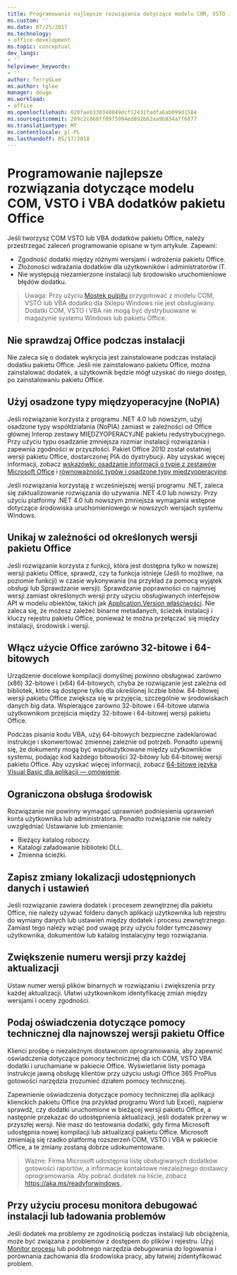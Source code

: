 ```yaml
---
title: Programowanie najlepsze rozwiązania dotyczące modelu COM, VSTO i VBA dodatków pakietu Office
ms.custom: ''
ms.date: 07/25/2017
ms.technology:
- office-development
ms.topic: conceptual
dev_langs:
- ''
helpviewer_keywords:
- ''
author: TerryGLee
ms.author: tglee
manager: douge
ms.workload:
- office
ms.openlocfilehash: 020faeb330348049dcf12431fadfa6ab099d1584
ms.sourcegitcommit: 209c2c068ff0975994ed892b62aa9b834a7f6077
ms.translationtype: MT
ms.contentlocale: pl-PL
ms.lasthandoff: 05/17/2018
---
```

# <a name="development-best-practices-for-com-vsto-and-vba-add-ins-in-office"></a>Programowanie najlepsze rozwiązania dotyczące modelu COM, VSTO i VBA dodatków pakietu Office
  Jeśli tworzysz COM VSTO lub VBA dodatków pakietu Office, należy przestrzegać zaleceń programowanie opisane w tym artykule.   Zapewni:

-  Zgodność dodatki między różnymi wersjami i wdrożenia pakietu Office.
-  Złożoności wdrażania dodatków dla użytkowników i administratorów IT.
-  Nie występują niezamierzone instalacji lub środowisko uruchomieniowe błędów dodatku.

>Uwaga: Przy użyciu [Mostek pulpitu](/windows/uwp/porting/desktop-to-uwp-root) przygotować z modelu COM, VSTO lub VBA dodatku dla Sklepu Windows nie jest obsługiwany. Dodatki COM, VSTO i VBA nie mogą być dystrybuowane w magazynie systemu Windows lub pakietu Office. 
  
## <a name="do-not-check-for-office-during-installation"></a>Nie sprawdzaj Office podczas instalacji  
 Nie zaleca się o dodatek wykrycia jest zainstalowane podczas instalacji dodatku pakietu Office. Jeśli nie zainstalowano pakietu Office, można zainstalować dodatek, a użytkownik będzie mógł uzyskać do niego dostęp, po zainstalowaniu pakietu Office. 
  
## <a name="use-embedded-interop-types-nopia"></a>Użyj osadzone typy międzyoperacyjne (NoPIA)  
Jeśli rozwiązanie korzysta z programu .NET 4.0 lub nowszym, użyj osadzone typy współdziałania (NoPIA) zamiast w zależności od Office głównej Interop zestawy MIĘDZYOPERACYJNE pakietu redystrybucyjnego. Przy użyciu typu osadzanie zmniejsza rozmiar instalacji rozwiązania i zapewnia zgodności w przyszłości. Pakiet Office 2010 został ostatniej wersji pakietu Office, dostarczonej PIA do dystrybucji. Aby uzyskać więcej informacji, zobacz [wskazówki: osadzanie informacji o typie z zestawów Microsoft Office](https://msdn.microsoft.com/en-us/library/ee317478.aspx) i [równoważność typów i osadzone typy międzyoperacyjne](/windows/uwp/porting/desktop-to-uwp-root).

Jeśli rozwiązania korzystają z wcześniejszej wersji programu .NET, zaleca się zaktualizowanie rozwiązania do używania .NET 4.0 lub nowszy. Przy użyciu platformy .NET 4.0 lub nowszym zmniejsza wymagania wstępne dotyczące środowiska uruchomieniowego w nowszych wersjach systemu Windows.
  
## <a name="avoid-depending-on-specific-office-versions"></a>Unikaj w zależności od określonych wersji pakietu Office  
Jeśli rozwiązanie korzysta z funkcji, która jest dostępna tylko w nowszej wersji pakietu Office, sprawdź, czy ta funkcja istnieje (Jeśli to możliwe, na poziomie funkcji) w czasie wykonywania (na przykład za pomocą wyjątek obsługi lub Sprawdzanie wersji). Sprawdzanie poprawności co najmniej wersji zamiast określonych wersji przy użyciu obsługiwanych interfejsów API w modelu obiektów, takich jak [Application.Version właściwości](https://msdn.microsoft.com/en-us/library/office/microsoft.office.interop.excel._application.version.aspx). Nie zaleca się, że możesz zależeć binarne metadanych, ścieżek instalacji i kluczy rejestru pakietu Office, ponieważ te można przełączać się między instalacji, środowisk i wersji.

## <a name="enable-both-32-bit-and-64-bit-office-usage"></a>Włącz użycie Office zarówno 32-bitowe i 64-bitowych   
Urządzenie docelowe kompilacji domyślnej powinno obsługiwać zarówno (x86) 32-bitowe i (x64) 64-bitowych, chyba że rozwiązanie jest zależna od bibliotek, które są dostępne tylko dla określonej liczbie bitów. 64-bitowej wersji pakietu Office zwiększa się w przyjęcia, szczególnie w środowiskach danych big data. Wspierające zarówno 32-bitowe i 64-bitowe ułatwia użytkownikom przejścia między 32-bitowe i 64-bitowej wersji pakietu Office.

Podczas pisania kodu VBA, użyj 64-bitowych bezpieczne zadeklarować instrukcje i skonwertować zmiennej zależnie od potrzeb. Ponadto upewnij się, że dokumenty mogą być współużytkowane między użytkowników systemu, podając kod każdego bitowości 32-bitowy lub 64-bitowej wersji pakietu Office. Aby uzyskać więcej informacji, zobacz [64-bitowe języka Visual Basic dla aplikacji — omówienie](https://msdn.microsoft.com/en-us/library/office/gg264421.aspx).

## <a name="support-restricted-environments"></a>Ograniczona obsługa środowisk   
Rozwiązanie nie powinny wymagać uprawnień podniesienia uprawnień konta użytkownika lub administratora. Ponadto rozwiązanie nie należy uwzględniać Ustawianie lub zmienianie:

- Bieżący katalog roboczy.
- Katalogi załadowanie biblioteki DLL.
- Zmienna ścieżki.

## <a name="change-the-save-location-of-shared-data-and-settings"></a>Zapisz zmiany lokalizacji udostępnionych danych i ustawień
Jeśli rozwiązanie zawiera dodatek i procesem zewnętrznej dla pakietu Office, nie należy używać folderu danych aplikacji użytkownika lub rejestru do wymiany danych lub ustawień między dodatek i procesu zewnętrznego. Zamiast tego należy wziąć pod uwagę przy użyciu folder tymczasowy użytkownika, dokumentów lub katalog instalacyjny tego rozwiązania.

## <a name="increment-the-version-number-with-each-update"></a>Zwiększenie numeru wersji przy każdej aktualizacji
Ustaw numer wersji plików binarnych w rozwiązaniu i zwiększenia przy każdej aktualizacji. Ułatwi użytkownikom identyfikację zmian między wersjami i oceny zgodności.

## <a name="provide-support-statements-for-the-latest-versions-of-office"></a>Podaj oświadczenia dotyczące pomocy technicznej dla najnowszej wersji pakietu Office
Klienci prośbę o niezależnym dostawcom oprogramowania, aby zapewnić oświadczenia dotyczące pomocy technicznej dla ich COM, VSTO VBA dodatki i uruchamiane w pakiecie Office. Wyświetlanie listy pomaga instrukcje jawną obsługę klientów przy użyciu usługi Office 365 ProPlus gotowości narzędzia zrozumieć działem pomocy technicznej. 

Zapewnienie oświadczenia dotyczące pomocy technicznej dla aplikacji klienckich pakietu Office (na przykład programu Word lub Excel), najpierw sprawdź, czy dodatki uruchomione w bieżącej wersji pakietu Office, a następnie przekazać do udostępnienia aktualizacji, jeśli dodatek przerwy w przyszłej wersji. Nie masz do testowania dodatki, gdy firma Microsoft udostępnia nowej kompilacji lub aktualizacji pakietu Office. Microsoft zmieniają się rzadko platformą rozszerzeń COM, VSTO i VBA w pakiecie Office, a te zmiany zostaną dobrze udokumentowane.

>Ważne: Firma Microsoft udostępnia listę obsługiwanych dodatków gotowości raportów, a informacje kontaktowe niezależnego dostawcy oprogramowania. Aby pobrać dodatek na liście, zobacz [ https://aka.ms/readyforwindows ](https://aka.ms/readyforwindows).

## <a name="use-process-monitor-to-help-debug-installation-or-loading-issues"></a>Przy użyciu procesu monitora debugować instalacji lub ładowania problemów
Jeśli dodatek ma problemy ze zgodnością podczas instalacji lub obciążenia, może być związana z problemów z dostępem do plików i rejestru. Użyj [Monitor procesu](/sysinternals/downloads/procmon) lub podobnego narzędzia debugowania do logowania i porównania zachowania dla środowiska pracy, aby łatwiej zidentyfikować problem.
